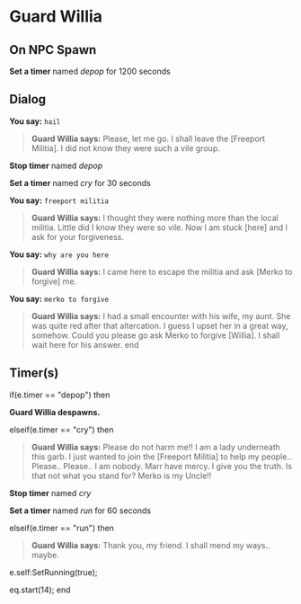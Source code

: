 # Guard Willia


## On NPC Spawn

**Set a timer** named *depop* for 1200 seconds


## Dialog

**You say:** `hail`



>**Guard Willia says:** Please, let me go. I shall leave the [Freeport Militia]. I did not know they were such a vile group.


**Stop timer** named *depop*


**Set a timer** named *cry* for 30 seconds

**You say:** `freeport militia`



>**Guard Willia says:** I thought they were nothing more than the local militia. Little did I know they were so vile. Now I am stuck [here] and I ask for your forgiveness.

**You say:** `why are you here`



>**Guard Willia says:** I came here to escape the militia and ask [Merko to forgive] me.

**You say:** `merko to forgive`



>**Guard Willia says:** I had a small encounter with his wife, my aunt. She was quite red after that altercation. I guess I upset her in a great way, somehow. Could you please go ask Merko to forgive [Willia]. I shall wait here for his answer.
end



## Timer(s)

if(e.timer == "depop") then


**Guard Willia despawns.**

elseif(e.timer == "cry") then


>**Guard Willia says:** Please do not harm me!! I am a lady underneath this garb. I just wanted to join the [Freeport Militia] to help my people.. Please.. Please.. I am nobody. Marr have mercy. I give you the truth. Is that not what you stand for? Merko is my Uncle!!


**Stop timer** named *cry*


**Set a timer** named *run* for 60 seconds

elseif(e.timer == "run") then


>**Guard Willia says:** Thank you, my friend. I shall mend my ways.. maybe.


e.self:SetRunning(true);


eq.start(14);
end
